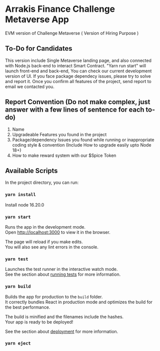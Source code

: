 # Arrakis Finance Challenge Metaverse App
EVM version of Challenge Metaverse ( Version of Hiring Purpose )


## To-Do for Candidates

This version include Single Metaverse landing page, and also connected with Node.js back-end to interact Smart Contract. 
"Yarn run start" will launch front-end and back-end, You can check our current development version of UI.
If you face package dependecy issues, please try to solve and report it. 
Once you confirm all features of the project, send report to email we contacted you. 

## Report Convention (Do not make complex, just answer with a few lines of sentence for each to-do)

1. Name
2. Upgradeable Features you found in the project
3. Package/dependency Issues you found while running or inappropriate coding style & convention (Include How to upgrade easily upto Node 18+)
4. How to make reward system with our $Spice Token


## Available Scripts

In the project directory, you can run:

### `yarn install`

Install node 16.20.0

### `yarn start`

Runs the app in the development mode.\
Open [http://localhost:3000](http://localhost:3000) to view it in the browser.

The page will reload if you make edits.\
You will also see any lint errors in the console.

### `yarn test`

Launches the test runner in the interactive watch mode.\
See the section about [running tests](https://facebook.github.io/create-react-app/docs/running-tests) for more information.

### `yarn build`

Builds the app for production to the `build` folder.\
It correctly bundles React in production mode and optimizes the build for the best performance.

The build is minified and the filenames include the hashes.\
Your app is ready to be deployed!

See the section about [deployment](https://facebook.github.io/create-react-app/docs/deployment) for more information.

### `yarn eject`
